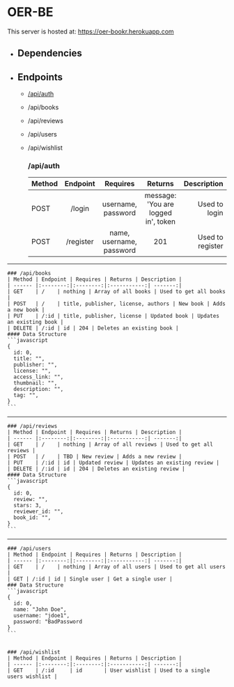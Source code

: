 # OER-BE
This server is hosted at: https://oer-bookr.herokuapp.com

- ## Dependencies

- ## Endpoints
  - [/api/auth](#/api/auth)
  - /api/books
  - /api/reviews
  - /api/users
  - /api/wishlist

    ### /api/auth<a name="/api/auth"></a>
    | Method | Endpoint | Requires | Returns | Description |
    | ------ |:--------:|:--------:|:-----------:| -------:|
    | POST   | /login    | username, password | message: 'You are logged in', token | Used to login |
    | POST   | /register | name, username, password | 201 | Used to register |

---
    ### /api/books
    | Method | Endpoint | Requires | Returns | Description |
    | ------ |:--------:|:--------:|:-----------:| -------:|
    | GET    | /    | nothing | Array of all books | Used to get all books |
    | POST   | /    | title, publisher, license, authors | New book | Adds a new book |
    | PUT    | /:id | title, publisher, license | Updated book | Updates an existing book |
    | DELETE | /:id | id | 204 | Deletes an existing book |
    #### Data Structure
    ```javascript
    {
      id: 0,
      title: "",
      publisher: "",
      license: "",
      access_link: "",
      thumbnail: "",
      description: "",
      tag: "",
    }
    ```

---
    ### /api/reviews
    | Method | Endpoint | Requires | Returns | Description |
    | ------ |:--------:|:--------:|:-----------:| -------:|
    | GET    | /    | nothing | Array of all reviews | Used to get all reviews |
    | POST   | /    | TBD | New review | Adds a new review |
    | PUT    | /:id | id | Updated review | Updates an existing review |
    | DELETE | /:id | id | 204 | Deletes an existing review |
    #### Data Structure
    ```javascript
    {
      id: 0,
      review: "",
      stars: 3,
      reviewer_id: "",
      book_id: "",
    }
    ```

---
    ### /api/users
    | Method | Endpoint | Requires | Returns | Description |
    | ------ |:--------:|:--------:|:-----------:| -------:|
    | GET    | /    | nothing | Array of all users | Used to get all users |
    | GET | /:id | id | Single user | Get a single user |
    ### Data Structure
    ```javascript
    {
      id: 0,
      name: "John Doe",
      username: "jdoe1",
      password: "BadPassword
    }
    ```


    ### /api/wishlist
    | Method | Endpoint | Requires | Returns | Description |
    | ------ |:--------:|:--------:|:-----------:| -------:|
    | GET    | /:id     | id       | User wishlist | Used to a single users wishlist |




